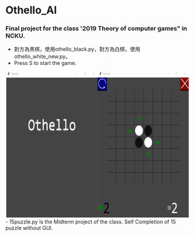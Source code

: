 Othello_AI
===
### Final project for the class '2019 Theory of computer games" in NCKU.
- 對方為黑棋，使用othello_black.py，對方為白棋，使用othello_white_new.py。
- Press S to start the game.
<center class="half"><img src="https://github.com/joey3639570/Othello_AI/blob/master/Othello_top.jpg" width="250" height="400"><img src="https://github.com/joey3639570/Othello_AI/blob/master/Othello_Main.jpg" width="250" height="400"></center>
- 15puzzle.py is the Midterm project of the class. Self Completion of 15 puzzle without GUI.

